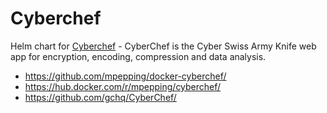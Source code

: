 # Cyberchef 

Helm chart for [Cyberchef](https://github.com/gchq/CyberChef/) - CyberChef is the Cyber Swiss Army Knife web app for encryption, encoding, compression and data analysis.

- https://github.com/mpepping/docker-cyberchef/
- https://hub.docker.com/r/mpepping/cyberchef/
- https://github.com/gchq/CyberChef/
